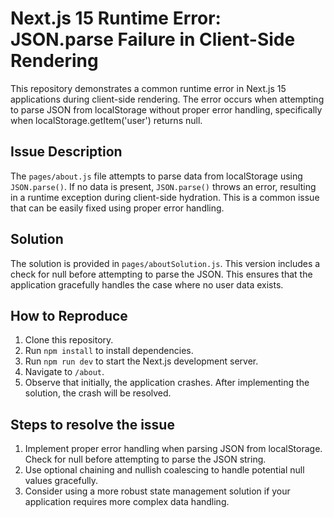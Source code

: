 # Next.js 15 Runtime Error: JSON.parse Failure in Client-Side Rendering
This repository demonstrates a common runtime error in Next.js 15 applications during client-side rendering. The error occurs when attempting to parse JSON from localStorage without proper error handling, specifically when localStorage.getItem('user') returns null.

## Issue Description
The `pages/about.js` file attempts to parse data from localStorage using `JSON.parse()`. If no data is present, `JSON.parse()` throws an error, resulting in a runtime exception during client-side hydration.  This is a common issue that can be easily fixed using proper error handling.

## Solution
The solution is provided in `pages/aboutSolution.js`.  This version includes a check for null before attempting to parse the JSON. This ensures that the application gracefully handles the case where no user data exists.

## How to Reproduce
1. Clone this repository.
2. Run `npm install` to install dependencies.
3. Run `npm run dev` to start the Next.js development server.
4. Navigate to `/about`.
5. Observe that initially, the application crashes.  After implementing the solution, the crash will be resolved.

## Steps to resolve the issue
1. Implement proper error handling when parsing JSON from localStorage.  Check for null before attempting to parse the JSON string.
2. Use optional chaining and nullish coalescing to handle potential null values gracefully.
3. Consider using a more robust state management solution if your application requires more complex data handling.